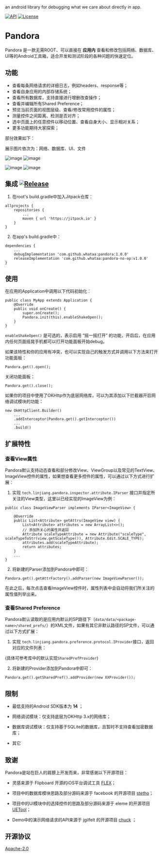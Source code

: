 an android library for debugging what we care about directly in app.

 [![API](https://img.shields.io/badge/API-14%2B-brightgreen.svg?style=flat)](https://android-arsenal.com/api?level=14)  [![License](https://img.shields.io/badge/license-Apache%202.0-blue.svg)](https://github.com/whataa/pandora-no-op/blob/master/LICENSE)

# Pandora

Pandora 是一款无需ROOT、可以直接在 **应用内** 查看和修改包括网络、数据库、UI等的Android工具箱，适合开发和测试阶段的各种问题的快速定位。

## 功能
- 查看每条网络请求的详细日志，例如headers、response等；
- 查看自身应用的内部存储系统；
- 查看所有数据库，支持直接进行增删改查操作；
- 查看并编辑所有Shared Preference；
- 预览当前页面的视图层级、查看/修改常用控件的属性；
- 测量控件之间距离、检测是否对齐；
- 选中页面上的任意控件以移动位置、查看自身大小、显示相对关系；
- 更多功能期待大家探索；

部分效果如下：

展示图片依次为：网络、数据库、UI、文件

![image](https://note.youdao.com/yws/api/personal/file/WEB5d90fab5127f1cf2664a976380a89418?method=download&shareKey=a9f6caf76cc9abef7d17271b435ca030) ![image](https://note.youdao.com/yws/api/personal/file/WEB681b1401d6f40a7dcdf480b2aff33bef?method=download&shareKey=9e2596df7e42fad75ee3f4fe99766814)

![image](https://note.youdao.com/yws/api/personal/file/WEB46cceded39144f21327bbc113938eb42?method=download&shareKey=6a7a0a7e863a4c75a5f62fcd62d5092a) ![image](https://note.youdao.com/yws/api/personal/file/WEB710b73c107e189afab614b00428b4f7a?method=download&shareKey=d53c1f09302225d6aa293ae023f40d13)






 
## 集成 [![Release](https://jitpack.io/v/whataa/pandora-no-op.svg)](https://jitpack.io/#whataa/pandora-no-op)

1. 在root's build.gradle中加入Jitpack仓库：
```
allprojects {
    repositories {
        ...
        maven { url 'https://jitpack.io' }
    }
}
```
2. 在app's build.gradle中：
```
dependencies {
    ...
    debugImplementation 'com.github.whataa:pandora:1.0.0'
    releaseImplementation 'com.github.whataa:pandora-no-op:v1.0.0'
}  
```

## 使用

在应用的Application中调用以下代码初始化：

```
public class MyApp extends Application {
    @Override
    public void onCreate() {
        super.onCreate();
        Pandora.init(this).enableShakeOpen();
    }
}
```
`enableShakeOpen()` 是可选的，表示启用 “摇一摇打开” 的功能，开启后，在应用内任何页面摇晃手机都可以打开功能面板开始debug。  

如果该特性和你的应用有冲突，也可以实现自己的触发方式并调用以下方法来打开功能面板：

```
Pandora.get().open();
```

关闭功能面板：

```
Pandora.get().close();
```

如果你的项目中使用了OKHttp作为底层网络库，可以为其添加以下拦截器开启网络调试模块的功能：
```
new OkHttpClient.Builder()
    ...
    .addInterceptor(Pandora.get().getInterceptor())
    ...
    .build()
```

## 扩展特性

### 查看View属性
Pandora默认支持动态查看和部分修改View、ViewGroup以及常见的TextView、ImageView控件的属性，如果想查看更多控件的属性，可以通过以下方式进行扩展：

1. 实现 `tech.linjiang.pandora.inspector.attribute.IParser` 接口并指定所关注的View类型，这里以已经实现的ImageView为例：
```
public class ImageViewParser implements IParser<ImageView> {

    @Override
    public List<Attribute> getAttrs(ImageView view) {
        List<Attribute> attributes = new ArrayList<>();
        // 添加所关心的属性并返回
        Attribute scaleTypeAttribute = new Attribute("scaleType", scaleTypeToStr(view.getScaleType()), Attribute.Edit.SCALE_TYPE);
        attributes.add(scaleTypeAttribute);
        return attributes;
    }
    ...
}
```
2. 将新建的Parser添加到Pandora中即可：
```
Pandora.get().getAttrFactory().addParser(new ImageViewParser());
```
在此之后，每次点击查看ImageView控件时，属性列表中会自动将我们所关注的属性值列举出来。

### 查看Shared Preference
Pandora默认读取的是应用内默认的SP路径下（`data/data/<package-name>/shared_prefs/`）的XML文件，如果有其它非默认路径的SP文件，可以通过以下方式扩展：
1. 实现 `tech.linjiang.pandora.preference.protocol.IProvider`接口，返回对应的文件列表： 

(具体可参考库中的默认实现`SharedPrefProvider`)

2. 将新建的Provider添加到Pandora中即可：
```
Pandora.get().getSharedPref().addProvider(new XXProvider());
```



## 限制

- 最低支持的Android SDK版本为 **14** ；

- 网络调试模块：仅支持底层为OKHttp 3.x的网络库；

- 数据库调试模块：仅支持基于SQLite的数据库，且暂时不支持查看加密数据库；

- 其它

## 致谢

Pandora是站在巨人的肩膀上开发而来，非常感谢以下开源项目：

- 灵感来源于 Flipboard 开源的iOS平台调试工具 [FLEX](https://github.com/Flipboard/FLEX)；

- 项目中的数据库模块思路及部分源码来源于 facebook 的开源项目 [stetho](https://github.com/facebook/stetho)；

- 项目中的UI模块中的选择控件的思路及部分源码来源于 eleme 的开源项目 [UETool](https://github.com/eleme/UETool)；

- Demo中的演示网络请求的API来源于 jgilfelt 的开源项目 [chuck](https://github.com/jgilfelt/chuck) ；

## 开源协议
[Apache-2.0](https://opensource.org/licenses/Apache-2.0)

